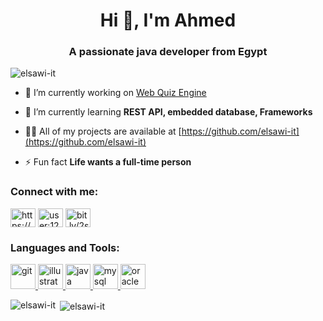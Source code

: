 <h1 align="center">Hi 👋, I'm Ahmed</h1>
<h3 align="center">A passionate java developer from Egypt</h3>

<p align="left"> <img src="https://komarev.com/ghpvc/?username=elsawi-it" alt="elsawi-it" /> </p>

- 🔭 I’m currently working on [Web Quiz Engine](bit.ly/3i9eOsf)

- 🌱 I’m currently learning **REST API, embedded database, Frameworks**

- 👨‍💻 All of my projects are available at [https://github.com/elsawi-it](https://github.com/elsawi-it)

- ⚡ Fun fact **Life wants a full-time person**

<p align="left">
<h3 align="left">Connect with me:</h3>
<a href="https://linkedin.com/in/https://www.linkedin.com/in/ahmed-elsawi/" target="blank"><img align="center" src="https://cdn.jsdelivr.net/npm/simple-icons@3.0.1/icons/linkedin.svg" alt="https://www.linkedin.com/in/ahmed-elsawi/" height="30" width="40" /></a>
<a href="https://stackoverflow.com/users/user:12895150" target="blank"><img align="center" src="https://cdn.jsdelivr.net/npm/simple-icons@3.0.1/icons/stackoverflow.svg" alt="user:12895150" height="30" width="40" /></a>
<a href="https://www.youtube.com/c/bit.ly/2s5gkce" target="blank"><img align="center" src="https://cdn.jsdelivr.net/npm/simple-icons@3.0.1/icons/youtube.svg" alt="bit.ly/2s5gkce" height="30" width="40" /></a>
</p>

<h3 align="left">Languages and Tools:</h3>
<p align="left"> <a href="https://git-scm.com/" target="_blank"> <img src="https://www.vectorlogo.zone/logos/git-scm/git-scm-icon.svg" alt="git" width="40" height="40"/> </a> <a href="https://www.adobe.com/in/products/illustrator.html" target="_blank"> <img src="https://www.vectorlogo.zone/logos/adobe_illustrator/adobe_illustrator-icon.svg" alt="illustrator" width="40" height="40"/> </a> <a href="https://www.java.com" target="_blank"> <img src="https://devicons.github.io/devicon/devicon.git/icons/java/java-original-wordmark.svg" alt="java" width="40" height="40"/> </a> <a href="https://www.mysql.com/" target="_blank"> <img src="https://devicons.github.io/devicon/devicon.git/icons/mysql/mysql-original-wordmark.svg" alt="mysql" width="40" height="40"/> </a> <a href="https://www.oracle.com/" target="_blank"> <img src="https://devicons.github.io/devicon/devicon.git/icons/oracle/oracle-original.svg" alt="oracle" width="40" height="40"/> </a> </p>

<p><img align="left" src="https://github-readme-stats.vercel.app/api/top-langs/?username=elsawi-it&layout=compact" alt="elsawi-it" /></p>

<p>&nbsp;<img align="center" src="https://github-readme-stats.vercel.app/api?username=elsawi-it&show_icons=true" alt="elsawi-it" /></p>
